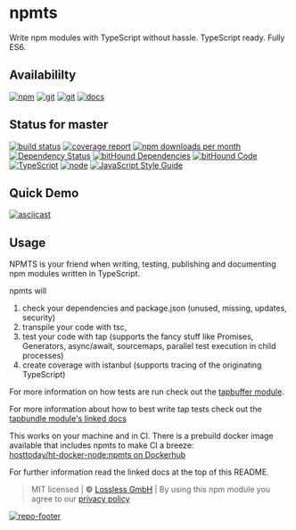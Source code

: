 # npmts
Write npm modules with TypeScript without hassle. TypeScript ready. Fully ES6.

## Availabililty
[![npm](https://gitzone.gitlab.io/assets/repo-button-npm.svg)](https://www.npmjs.com/package/npmts)
[![git](https://gitzone.gitlab.io/assets/repo-button-git.svg)](https://GitLab.com/gitzone/npmts)
[![git](https://gitzone.gitlab.io/assets/repo-button-mirror.svg)](https://github.com/gitzone/npmts)
[![docs](https://gitzone.gitlab.io/assets/repo-button-docs.svg)](https://gitzone.gitlab.io/npmts/)

## Status for master
[![build status](https://GitLab.com/gitzone/npmts/badges/master/build.svg)](https://GitLab.com/gitzone/npmts/commits/master)
[![coverage report](https://GitLab.com/gitzone/npmts/badges/master/coverage.svg)](https://GitLab.com/gitzone/npmts/commits/master)
[![npm downloads per month](https://img.shields.io/npm/dm/npmts.svg)](https://www.npmjs.com/package/npmts)
[![Dependency Status](https://david-dm.org/gitzonetools/npmts.svg)](https://david-dm.org/gitzonetools/npmts)
[![bitHound Dependencies](https://www.bithound.io/github/gitzonetools/npmts/badges/dependencies.svg)](https://www.bithound.io/github/gitzonetools/npmts/master/dependencies/npm)
[![bitHound Code](https://www.bithound.io/github/gitzonetools/npmts/badges/code.svg)](https://www.bithound.io/github/gitzonetools/npmts)
[![TypeScript](https://img.shields.io/badge/TypeScript-2.x-blue.svg)](https://nodejs.org/dist/latest-v6.x/docs/api/)
[![node](https://img.shields.io/badge/node->=%206.x.x-blue.svg)](https://nodejs.org/dist/latest-v6.x/docs/api/)
[![JavaScript Style Guide](https://img.shields.io/badge/code%20style-standard-brightgreen.svg)](http://standardjs.com/)

## Quick Demo
[![asciicast](https://asciinema.org/a/9c3assmh21i49qhe5lmi48sze.png)](https://asciinema.org/a/9c3assmh21i49qhe5lmi48sze?speed=2&t=0)

## Usage
NPMTS is your friend when writing, testing, publishing and documenting npm modules written in TypeScript.

npmts will

1. check your dependencies and package.json (unused, missing, updates, security)
1. transpile your code with tsc,
1. test your code with tap (supports the fancy stuff like Promises, Generators, async/await, sourcemaps, parallel test execution in child processes)
1. create coverage with istanbul (supports tracing of the originating TypeScript)

For more information on how tests are run check out the [tapbuffer module](https://www.npmjs.com/package/tapbuffer).

For more information about how to best write tap tests check out the [tapbundle module's linked docs](https://www.npmjs.com/package/tapbundle)

This works on your machine and in CI. There is a prebuild docker image available that includes npmts to make CI a breeze:  
[hosttoday/ht-docker-node:npmts on Dockerhub](https://hub.docker.com/r/hosttoday/ht-docker-node/)

For further information read the linked docs at the top of this README.

> MIT licensed | **&copy;** [Lossless GmbH](https://lossless.gmbh)
| By using this npm module you agree to our [privacy policy](https://lossless.gmbH/privacy.html)

[![repo-footer](https://gitzone.gitlab.io/assets/repo-footer.svg)](https://push.rocks)
